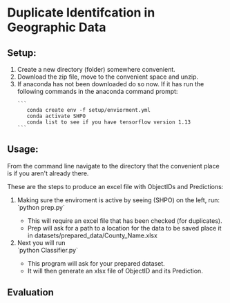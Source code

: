 # Duplicate Identifcation in Geographic Data

## Setup:
<ol>
    <li>Create a new directory (folder) somewhere convenient.</li>
    <li>Download the zip file, move to the convenient space and unzip.</li>
    <li>If anaconda has not been downloaded do so now. If it has run the following commands
    in the anaconda command prompt:</li>

    ```
       conda create env -f setup/enviorment.yml
       conda activate SHPO 
       conda list to see if you have tensorflow version 1.13
    ```
</ol>

## Usage:
From the command line navigate to the directory that the convenient place is if you aren't already there.
<p> These are the steps to produce an excel file with ObjectIDs and Predictions:
<ol>
    <li>Making sure the enviroment is active by seeing (SHPO) on the left, run: </li>
     `python prep.py`
    <ul>
        <li>This will require an excel file that has been checked (for duplicates).</li>
        <li>Prep will ask for a path to a location for the data to be saved place it 
        in datasets/prepared_data/County_Name.xlsx</li>
    </ul>
    <li>Next you will run</li>
    `python Classifier.py`
    <ul>
        <li>This program will ask for your prepared dataset.</li>
        <li>It will then generate an xlsx file of ObjectID and its Prediction. </li>
    </ul>
</ol>

## Evaluation
    
    

